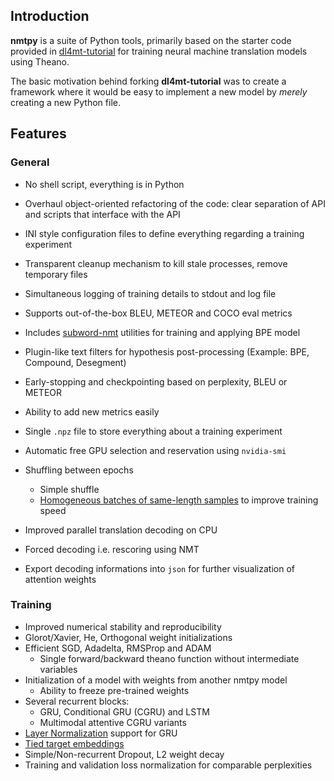 Introduction
------------

**nmtpy** is a suite of Python tools, primarily based on the starter code provided in [dl4mt-tutorial](https://github.com/nyu-dl/dl4mt-tutorial)
for training neural machine translation models using Theano.

The basic motivation behind forking **dl4mt-tutorial** was to create a framework where it would be
easy to implement a new model by *merely* creating a new Python file.

Features
-----

### General
  - No shell script, everything is in Python 
  - Overhaul object-oriented refactoring of the code: clear separation of API and scripts that interface with the API
  - INI style configuration files to define everything regarding a training experiment
  - Transparent cleanup mechanism to kill stale processes, remove temporary files
  - Simultaneous logging of training details to stdout and log file
  
  - Supports out-of-the-box BLEU, METEOR and COCO eval metrics
  - Includes [subword-nmt](https://github.com/rsennrich/subword-nmt) utilities for training and applying BPE model
  - Plugin-like text filters for hypothesis post-processing (Example: BPE, Compound, Desegment)
  - Early-stopping and checkpointing based on perplexity, BLEU or METEOR
  - Ability to add new metrics easily
  - Single `.npz` file to store everything about a training experiment
  - Automatic free GPU selection and reservation using `nvidia-smi`
  - Shuffling between epochs
    - Simple shuffle
    - [Homogeneous batches of same-length samples](https://github.com/kelvinxu/arctic-captions) to improve training speed
  - Improved parallel translation decoding on CPU
  - Forced decoding i.e. rescoring using NMT
  - Export decoding informations into `json` for further visualization of attention weights
  
### Training
  - Improved numerical stability and reproducibility
  - Glorot/Xavier, He, Orthogonal weight initializations
  - Efficient SGD, Adadelta, RMSProp and ADAM
    - Single forward/backward theano function without intermediate variables
  - Initialization of a model with weights from another nmtpy model
    - Ability to freeze pre-trained weights
  - Several recurrent blocks:
    - GRU, Conditional GRU (CGRU) and LSTM
    - Multimodal attentive CGRU variants
  - [Layer Normalization](https://github.com/ryankiros/layer-norm) support for GRU
  - [Tied target embeddings](https://arxiv.org/abs/1608.05859)
  - Simple/Non-recurrent Dropout, L2 weight decay
  - Training and validation loss normalization for comparable perplexities
